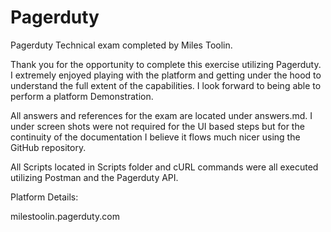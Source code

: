 # Pagerduty
 
Pagerduty Technical exam completed by Miles Toolin.

Thank you for the opportunity to complete this exercise utilizing Pagerduty. I extremely enjoyed playing with the platform and getting under the hood to understand the full extent of the capabilities. I look forward to being able to perform a platform Demonstration.

All answers and references for the exam are located under answers.md. I under screen shots were not required for the UI based steps but for the continuity of the documentation I believe it flows much nicer using the GitHub repository.

All Scripts located in Scripts folder and cURL commands were all executed utilizing Postman and the Pagerduty API.

Platform Details:

milestoolin.pagerduty.com
